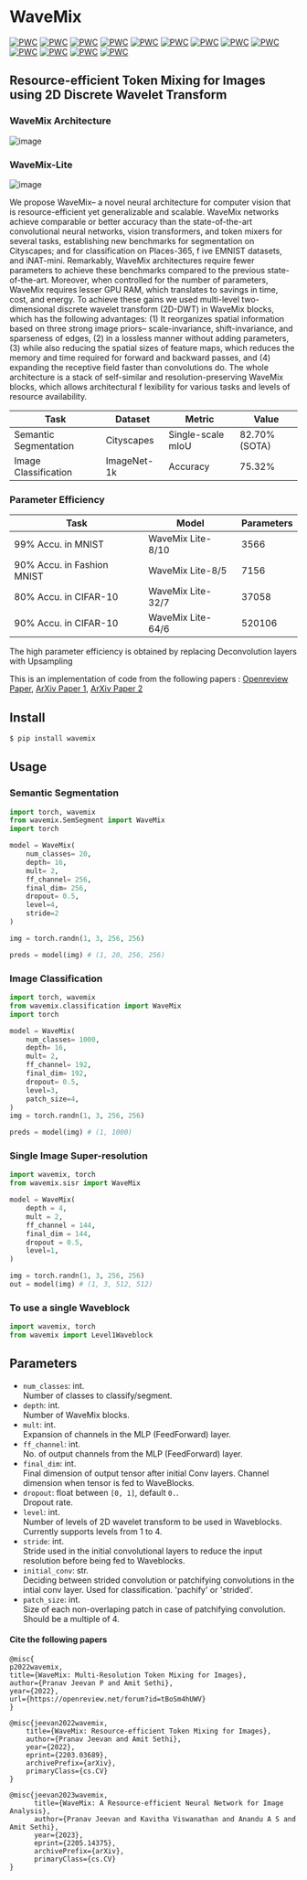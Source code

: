 # WaveMix
[![PWC](https://img.shields.io/endpoint.svg?url=https://paperswithcode.com/badge/wavemix-lite-a-resource-efficient-neural/image-classification-on-emnist-balanced)](https://paperswithcode.com/sota/image-classification-on-emnist-balanced?p=wavemix-lite-a-resource-efficient-neural)
[![PWC](https://img.shields.io/endpoint.svg?url=https://paperswithcode.com/badge/wavemix-lite-a-resource-efficient-neural/image-classification-on-emnist-byclass)](https://paperswithcode.com/sota/image-classification-on-emnist-byclass?p=wavemix-lite-a-resource-efficient-neural)
[![PWC](https://img.shields.io/endpoint.svg?url=https://paperswithcode.com/badge/wavemix-lite-a-resource-efficient-neural/image-classification-on-emnist-bymerge)](https://paperswithcode.com/sota/image-classification-on-emnist-bymerge?p=wavemix-lite-a-resource-efficient-neural)
[![PWC](https://img.shields.io/endpoint.svg?url=https://paperswithcode.com/badge/wavemix-lite-a-resource-efficient-neural/image-classification-on-emnist-digits)](https://paperswithcode.com/sota/image-classification-on-emnist-digits?p=wavemix-lite-a-resource-efficient-neural)
[![PWC](https://img.shields.io/endpoint.svg?url=https://paperswithcode.com/badge/wavemix-lite-a-resource-efficient-neural/image-classification-on-emnist-letters)](https://paperswithcode.com/sota/image-classification-on-emnist-letters?p=wavemix-lite-a-resource-efficient-neural)
[![PWC](https://img.shields.io/endpoint.svg?url=https://paperswithcode.com/badge/wavemix-lite-a-resource-efficient-neural/image-classification-on-inat2021-mini)](https://paperswithcode.com/sota/image-classification-on-inat2021-mini?p=wavemix-lite-a-resource-efficient-neural)
[![PWC](https://img.shields.io/endpoint.svg?url=https://paperswithcode.com/badge/wavemix-lite-a-resource-efficient-neural/scene-classification-on-places365-standard)](https://paperswithcode.com/sota/scene-classification-on-places365-standard?p=wavemix-lite-a-resource-efficient-neural)
[![PWC](https://img.shields.io/endpoint.svg?url=https://paperswithcode.com/badge/wavemix-lite-a-resource-efficient-neural/semantic-segmentation-on-cityscapes-val)](https://paperswithcode.com/sota/semantic-segmentation-on-cityscapes-val?p=wavemix-lite-a-resource-efficient-neural)
[![PWC](https://img.shields.io/endpoint.svg?url=https://paperswithcode.com/badge/wavemix-lite-a-resource-efficient-neural/image-classification-on-caltech-256)](https://paperswithcode.com/sota/image-classification-on-caltech-256?p=wavemix-lite-a-resource-efficient-neural)
[![PWC](https://img.shields.io/endpoint.svg?url=https://paperswithcode.com/badge/wavemix-lite-a-resource-efficient-neural/image-classification-on-places365-standard)](https://paperswithcode.com/sota/image-classification-on-places365-standard?p=wavemix-lite-a-resource-efficient-neural)
[![PWC](https://img.shields.io/endpoint.svg?url=https://paperswithcode.com/badge/wavemix-lite-a-resource-efficient-neural/image-classification-on-svhn)](https://paperswithcode.com/sota/image-classification-on-svhn?p=wavemix-lite-a-resource-efficient-neural)
[![PWC](https://img.shields.io/endpoint.svg?url=https://paperswithcode.com/badge/wavemix-lite-a-resource-efficient-neural/image-classification-on-tiny-imagenet-1)](https://paperswithcode.com/sota/image-classification-on-tiny-imagenet-1?p=wavemix-lite-a-resource-efficient-neural)
[![PWC](https://img.shields.io/endpoint.svg?url=https://paperswithcode.com/badge/wavemix-lite-a-resource-efficient-neural/image-classification-on-fashion-mnist)](https://paperswithcode.com/sota/image-classification-on-fashion-mnist?p=wavemix-lite-a-resource-efficient-neural)

 
  


## Resource-efficient Token Mixing for Images using 2D Discrete Wavelet Transform 

### WaveMix Architecture
![image](https://user-images.githubusercontent.com/15833382/226090639-b4571494-7d2d-4bcb-81e3-127916339dfe.png)

### WaveMix-Lite
![image](https://user-images.githubusercontent.com/15833382/226090664-d844e4f1-854a-43b3-8106-78307f187fe8.png)

We propose WaveMix– a novel neural architecture for computer vision that is resource-efficient yet generalizable and scalable. WaveMix networks achieve comparable or better accuracy than the state-of-the-art convolutional neural networks, vision transformers, and token mixers for several tasks, establishing new benchmarks for segmentation on Cityscapes; and for classification on Places-365, f ive EMNIST datasets, and iNAT-mini. Remarkably, WaveMix architectures require fewer parameters to achieve these benchmarks compared to the previous state-of-the-art. Moreover, when controlled for the number of parameters, WaveMix requires lesser GPU RAM, which translates to savings in time, cost, and energy. To achieve these gains we used multi-level two-dimensional discrete wavelet transform (2D-DWT) in WaveMix blocks, which has the following advantages: (1) It reorganizes spatial information based on three strong image priors– scale-invariance, shift-invariance, and sparseness of edges, (2) in a lossless manner without adding parameters, (3) while also reducing the spatial sizes of feature maps, which reduces the memory and time required for forward and backward passes, and (4) expanding the receptive field faster than convolutions do. The whole architecture is a stack of self-similar and resolution-preserving WaveMix blocks, which allows architectural f lexibility for various tasks and levels of resource availability.


| Task                  | Dataset     | Metric   | Value  |
|-----------------------|-------------|----------|--------|
| Semantic Segmentation | Cityscapes  | Single-scale mIoU     | 82.70% (SOTA) |
| Image Classification  | ImageNet-1k | Accuracy | 75.32% |

### Parameter Efficiency
| Task                         | Model                                           | Parameters |
|------------------------------|-------------------------------------------------|------------|
| 99% Accu. in MNIST           | WaveMix Lite-8/10                               | 3566       |
| 90% Accu. in Fashion MNIST   | WaveMix Lite-8/5                                | 7156       |
| 80% Accu. in CIFAR-10        | WaveMix Lite-32/7                               | 37058      |
| 90% Accu. in CIFAR-10        | WaveMix Lite-64/6                               | 520106     |   

The high parameter efficiency is obtained by replacing Deconvolution layers with Upsampling

This is an implementation of code from the following papers : [Openreview Paper](https://openreview.net/forum?id=tBoSm4hUWV), [ArXiv Paper 1](https://arxiv.org/abs/2203.03689), [ArXiv Paper 2](https://arxiv.org/abs/2205.14375)

## Install

```bash
$ pip install wavemix
```

## Usage
### Semantic Segmentation

```python
import torch, wavemix
from wavemix.SemSegment import WaveMix
import torch

model = WaveMix(
    num_classes= 20, 
    depth= 16,
    mult= 2,
    ff_channel= 256,
    final_dim= 256,
    dropout= 0.5,
    level=4,
    stride=2
)

img = torch.randn(1, 3, 256, 256)

preds = model(img) # (1, 20, 256, 256)
```

### Image Classification

```python
import torch, wavemix
from wavemix.classification import WaveMix
import torch

model = WaveMix(
    num_classes= 1000, 
    depth= 16,
    mult= 2,
    ff_channel= 192,
    final_dim= 192,
    dropout= 0.5,
    level=3,
    patch_size=4,
)
img = torch.randn(1, 3, 256, 256)

preds = model(img) # (1, 1000)
```

### Single Image Super-resolution

```python
import wavemix, torch
from wavemix.sisr import WaveMix

model = WaveMix(
    depth = 4,
    mult = 2,
    ff_channel = 144,
    final_dim = 144,
    dropout = 0.5,
    level=1,
)

img = torch.randn(1, 3, 256, 256)
out = model(img) # (1, 3, 512, 512)
```

### To use a single Waveblock

```python
import wavemix, torch
from wavemix import Level1Waveblock

```

## Parameters

- `num_classes`: int.  
Number of classes to classify/segment.
- `depth`: int.  
Number of WaveMix blocks.
- `mult`: int.  
Expansion of channels in the MLP (FeedForward) layer. 
- `ff_channel`: int.  
No. of output channels from the MLP (FeedForward) layer. 
- `final_dim`: int.  
Final dimension of output tensor after initial Conv layers. Channel dimension when tensor is fed to WaveBlocks.
- `dropout`: float between `[0, 1]`, default `0.`.  
Dropout rate. 
- `level`: int.  
Number of levels of 2D wavelet transform to be used in Waveblocks. Currently supports levels from 1 to 4.
- `stride`: int.  
Stride used in the initial convolutional layers to reduce the input resolution before being fed to Waveblocks. 
- `initial_conv`: str.  
Deciding between strided convolution or patchifying convolutions in the intial conv layer. Used for classification. 'pachify' or 'strided'.
- `patch_size`: int.  
Size of each non-overlaping patch in case of patchifying convolution. Should be a multiple of 4.


#### Cite the following papers 
```
@misc{
p2022wavemix,
title={WaveMix: Multi-Resolution Token Mixing for Images},
author={Pranav Jeevan P and Amit Sethi},
year={2022},
url={https://openreview.net/forum?id=tBoSm4hUWV}
}

@misc{jeevan2022wavemix,
    title={WaveMix: Resource-efficient Token Mixing for Images},
    author={Pranav Jeevan and Amit Sethi},
    year={2022},
    eprint={2203.03689},
    archivePrefix={arXiv},
    primaryClass={cs.CV}
}

@misc{jeevan2023wavemix,
      title={WaveMix: A Resource-efficient Neural Network for Image Analysis}, 
      author={Pranav Jeevan and Kavitha Viswanathan and Anandu A S and Amit Sethi},
      year={2023},
      eprint={2205.14375},
      archivePrefix={arXiv},
      primaryClass={cs.CV}
}

```
